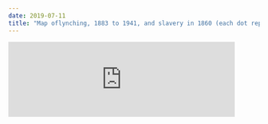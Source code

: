 ```yaml
---
date: 2019-07-11
title: "Map oflynching, 1883 to 1941, and slavery in 1860 (each dot represents one black lynching victim)"
---
```


<iframe src="https://s3.amazonaws.com/davidrigbysociology/slave_lynchdot_map_02.html" width="90%" style="border:none;"></iframe>

